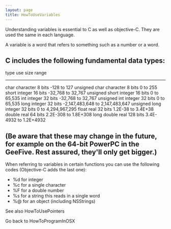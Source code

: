 ```yaml
---
layout: page
title: HowToUseVariables
---
```


Understanding variables is essential to C as well as objective-C.  They are used the same in each language.

A variable is a word that refers to something such as a number or a word.

 C includes the following fundamental data types: 
----
    
   type                      use            size            range

----
    
   char                    character       8 bits       -128 to 127
   unsigned char           character       8 bits       0 to 255
   short                   integer         16 bits      -32,768 to 32,767
   unsigned short          integer         16 bits      0 to 65,535
   int                     integer         32 bits      -32,768 to 32,767
   unsigned int            integer         32 bits      0 to 65,535
   long                    integer         32 bits      -2,147,483,648 to 2,147,483,647
   unsigned long           integer         32 bits      0 to 4,294,967,295
   float                   real            32 bits      1.2E-38 to 3.4E+38
   double                  real            64 bits      2.2E-308 to 1.8E+308
   long double             real            128 bits     3.4E-4932 to 1.2E+4932

(Be aware that these may change in the future, for example on the 64-bit PowerPC in the GeeFive. Rest assured, they'll only get bigger.)
----

When referring to variables in certain functions you can use the following codes (Objective-C adds the last one):
     
* %d for integer         
* %c for a single character         
* %F for a double number          
* %s for a string this reads in a single word
* %@ for an object (including NSStrings)


See also HowToUsePointers

Go back to HowToProgramInOSX

